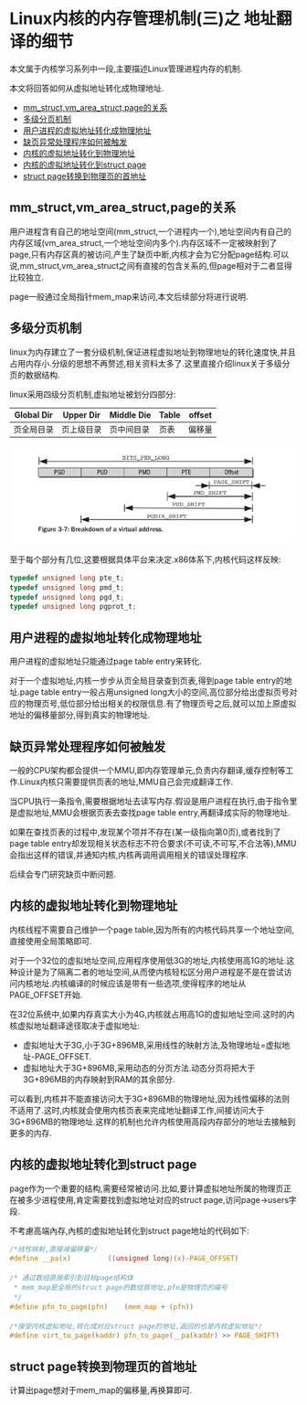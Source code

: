 Linux内核的内存管理机制(三)之 地址翻译的细节
===

本文属于内核学习系列中一段,主要描述Linux管理进程内存的机制.

本文将回答如何从虚拟地址转化成物理地址.

<!-- TOC -->

- [mm_struct,vm_area_struct,page的关系](#mm_structvm_area_structpage的关系)
- [多级分页机制](#多级分页机制)
- [用户进程的虚拟地址转化成物理地址](#用户进程的虚拟地址转化成物理地址)
- [缺页异常处理程序如何被触发](#缺页异常处理程序如何被触发)
- [内核的虚拟地址转化到物理地址](#内核的虚拟地址转化到物理地址)
- [内核的虚拟地址转化到struct page](#内核的虚拟地址转化到struct-page)
- [struct page转换到物理页的首地址](#struct-page转换到物理页的首地址)

<!-- /TOC -->


## mm_struct,vm_area_struct,page的关系

<!-- 笔记写到这里,也应该说清楚:**用户进程的虚拟内存如何转化为物理内存**. -->

用户进程含有自己的地址空间(mm_struct,一个进程内一个),地址空间内有自己的内存区域(vm_area_struct,一个地址空间内多个).内存区域不一定被映射到了page,只有内存区真的被访问,产生了缺页中断,内核才会为它分配page结构.可以说,mm_struct,vm_area_struct之间有直接的包含关系的,但page相对于二者显得比较独立.

page一般通过全局指针mem_map来访问,本文后续部分将进行说明.

## 多级分页机制

linux为内存建立了一套分级机制,保证进程虚拟地址到物理地址的转化速度快,并且占用内存小.分级的思想不再赘述,相关资料太多了.这里直接介绍linux关于多级分页的数据结构.

linux采用四级分页机制,虚拟地址被划分四部分:

|Global Dir|Upper Dir|Middle Die|Table|offset|
|-|-|-|-|-|
|页全局目录|页上级目录|页中间目录|页表|偏移量|

![vaddress layout](vaddress-split.png)


至于每个部分有几位,这要根据具体平台来决定.x86体系下,内核代码这样反映:
```c
typedef unsigned long pte_t;
typedef unsigned long pmd_t;
typedef unsigned long pgd_t;
typedef unsigned long pgprot_t;
```

## 用户进程的虚拟地址转化成物理地址

用户进程的虚拟地址只能通过page table entry来转化.

对于一个虚拟地址,内核一步步从页全局目录查到页表,得到page table entry的地址.page table entry一般占用unsigned long大小的空间,高位部分给出虚拟页号对应的物理页号,低位部分给出相关的权限信息.有了物理页号之后,就可以加上原虚拟地址的偏移量部分,得到真实的物理地址.

## 缺页异常处理程序如何被触发

一般的CPU架构都会提供一个MMU,即内存管理单元,负责内存翻译,缓存控制等工作.Linux内核只需要提供页表的地址,MMU自己会完成翻译工作.

当CPU执行一条指令,需要根据地址去读写内存.假设是用户进程在执行,由于指令里是虚拟地址,MMU会根据页表去查找page table entry,再翻译成实际的物理地址.

如果在查找页表的过程中,发现某个项并不存在(某一级指向第0页),或者找到了page table entry却发现相关状态标志不符合要求(不可读,不可写,不合法等),MMU会指出这样的错误,并通知内核,内核再调用调用相关的错误处理程序.

后续会专门研究缺页中断问题.

## 内核的虚拟地址转化到物理地址

内核线程不需要自己维护一个page table,因为所有的内核代码共享一个地址空间,直接使用全局策略即可.

对于一个32位的虚拟地址空间,应用程序使用低3G的地址,内核使用高1G的地址.这种设计是为了隔离二者的地址空间,从而使内核轻松区分用户进程是不是在尝试访问内核地址.内核编译的时候应该是带有一些选项,使得程序的地址从PAGE_OFFSET开始.

在32位系统中,如果内存真实大小为4G,内核就占用高1G的虚拟地址空间.这时的内核虚拟地址翻译途径取决于虚拟地址:

* 虚拟地址大于3G,小于3G+896MB,采用线性的映射方法,及物理地址=虚拟地址-PAGE_OFFSET.
* 虚拟地址大于3G+896MB,采用动态的分页方法.动态分页将把大于3G+896MB的内存映射到RAM的其余部分.

可以看到,内核并不能直接访问大于3G+896MB的物理地址,因为线性偏移的法则不适用了.这时,内核就会使用内核页表来完成地址翻译工作,间接访问大于3G+896MB的物理地址.这样的机制也允许内核使用高段内存部分的地址去接触到更多的内存.


## 内核的虚拟地址转化到struct page

page作为一个重要的结构,需要经常被访问.比如,要计算虚拟地址所属的物理页正在被多少进程使用,肯定需要找到虚拟地址对应的struct page,访问page->users字段.

不考慮高端內存,內核的虚拟地址转化到struct page地址的代码如下:

```c
/*线性映射,直接减偏移量*/
#define __pa(x)			((unsigned long)(x)-PAGE_OFFSET)

/* 通过数组直接索引到目标page结构体
 * mem_map是全局的struct page的数组首地址,pfn是物理页的编号
 */
#define pfn_to_page(pfn)	(mem_map + (pfn))

/*接受内核虚拟地址,转化成对应struct page的地址,返回的也是内核虚拟地址*/
#define virt_to_page(kaddr)	pfn_to_page(__pa(kaddr) >> PAGE_SHIFT)

```

## struct page转换到物理页的首地址

计算出page想对于mem_map的偏移量,再换算即可.